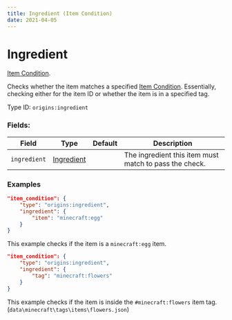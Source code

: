 ```yaml
---
title: Ingredient (Item Condition)
date: 2021-04-05
---
```

# Ingredient

[Item Condition](../item_conditions.md).

Checks whether the item matches a specified [Item Condition](../item_conditions.md). Essentially, checking either for the item ID or whether the item is in a specified tag.

Type ID: `origins:ingredient`

### Fields:

Field  | Type | Default | Description
-------|------|---------|-------------
`ingredient` | [Ingredient](../data_types/ingredient.md) | |  The ingredient this item must match to pass the check.

### Examples
```json
"item_condition": {
    "type": "origins:ingredient",
    "ingredient": {
        "item": "minecraft:egg"
    }
}
```
This example checks if the item is a `minecraft:egg` item.


```json
"item_condition": {
    "type": "origins:ingredient",
    "ingredient": {
        "tag": "minecraft:flowers"
    }
}
```
This example checks if the item is inside the `#minecraft:flowers` item tag. (`data\minecraft\tags\items\flowers.json`)